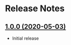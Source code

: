 # Release Notes

## [1.0.0 (2020-05-03)](https://github.com/Morning-Train/Laravel-React-Polyfill)

- Initial release
